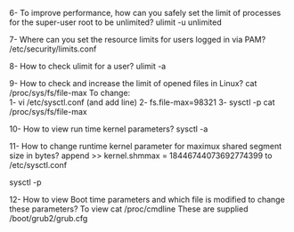 6- To improve performance, how can you safely set the limit of processes 
for the super-user root to be unlimited?
ulimit -u unlimited

7- Where can you set the resource limits for users logged in via PAM?
/etc/security/limits.conf

8- How to check ulimit for a user?
ulimit -a

9- How to check and increase the limit of opened files in Linux?
cat /proc/sys/fs/file-max
To change:  
1- vi /etc/sysctl.conf 
(and add line)
2- fs.file-max=98321
3- sysctl -p
cat /proc/sys/fs/file-max

10- How to view run time kernel parameters?
sysctl -a

11- How to change runtime kernel parameter for maximux shared segment
size in bytes?
append >>   kernel.shmmax = 18446744073692774399 to /etc/sysctl.conf

sysctl -p

12- How to view Boot time parameters and which file is modified to 
change these parameters?
To view cat /proc/cmdline
These are supplied /boot/grub2/grub.cfg